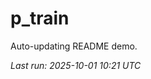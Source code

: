 # p_train

Auto-updating README demo.

<!--START_SECTION:status-->
_Last run: 2025-10-01 10:21 UTC_
<!--END_SECTION:status-->




























































































































































































































































































































































































































































































































































































































































































































































































































































































































































































